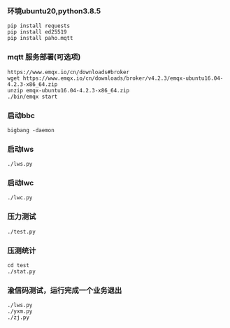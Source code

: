 ### 环境ubuntu20,python3.8.5
```
pip install requests
pip install ed25519
pip install paho.mqtt
```

### mqtt 服务部署(可选项)
```
https://www.emqx.io/cn/downloads#broker   
wget https://www.emqx.io/cn/downloads/broker/v4.2.3/emqx-ubuntu16.04-4.2.3-x86_64.zip  
unzip emqx-ubuntu16.04-4.2.3-x86_64.zip   
./bin/emqx start   
```

### 启动bbc
```
bigbang -daemon
```
### 启动lws
```
./lws.py
```
### 启动lwc
```
./lwc.py
```
### 压力测试
```
./test.py
```
### 压测统计
```
cd test
./stat.py
```
### 渝信码测试，运行完成一个业务退出
```
./lws.py
./yxm.py
./zj.py
```
